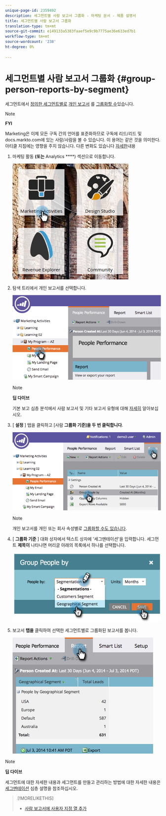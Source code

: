 ```yaml
---
unique-page-id: 2359492
description: 세그먼트별 사람 보고서 그룹화 - 마케팅 문서 - 제품 설명서
title: 세그먼트별 사람 보고서 그룹화
translation-type: tm+mt
source-git-commit: e149133a5383faaef5e9c9b7775ae36e633ed7b1
workflow-type: tm+mt
source-wordcount: '238'
ht-degree: 0%

---
```



# 세그먼트별 사람 보고서 그룹화 {#group-person-reports-by-segment}

세그먼트에서 [정의한 세그먼트별로](http://docs.marketo.com/display/docs/basic+reporting) [개인 보고서](http://docs.marketo.com/display/docs/basic+reporting) 를 [그룹화할 수](create-a-segmentation.md)있습니다.

>[!NOTE]
>
>**FYI**
>
>Marketing은 이제 모든 구독 간의 언어를 표준화하므로 구독에 리드/리드 및 docs.markto.com에 있는 사람/사람을 볼 수 있습니다. 이 용어는 같은 것을 의미한다.아티클 지침에는 영향을 주지 않습니다. 다른 변화도 있습니다 [자세한](http://docs.marketo.com/display/DOCS/Updates+to+Marketo+Terminology)내용

1. 마케팅 활동 **(또는** Analytics ****) 섹션으로 이동합니다.

   ![](assets/image2017-3-28-8-3a43-3a9.png)

1. 탐색 트리에서 개인 보고서를 선택합니다.

   ![](assets/image2017-3-28-9-3a25-3a0.png)

   >[!NOTE]
   >
   >**딥 다이브**
   >
   >
   >기본 보고 심층 분석에서 사람 보고서 및 기타 보고서 유형에 대해 [자세히](http://docs.marketo.com/display/docs/basic+reporting) 알아보십시오.

1. [ **설정** ] 탭을 클릭하고 [사람 **그룹화 기준]을 두 번 클릭합니다**.

   ![](assets/image2017-3-28-9-3a25-3a22.png)

   >[!NOTE]
   >
   >개인 보고서를 개인 또는 회사 속성별로 [그룹화할 수도 있습니다](http://docs.marketo.com/display/DOCS/Group+Person+Reports+by+Attribute).

1. [ **그룹화 기준** ] 대화 상자에서 텍스트 상자에 &#39;세그멘테이션&#39;을 입력합니다. 세그먼트 **제목이** 나타나면 머리글 아래의 목록에서 하나를 선택합니다.

   ![](assets/image2017-3-28-9-3a25-3a55.png)

1. 보고서 **탭을** 클릭하여 선택한 세그먼트별로 그룹화된 보고서를 봅니다.

   ![](assets/image2017-3-28-9-3a26-3a13.png)

>[!NOTE]
>
>**딥 다이브**
>
>세그먼트에 대한 자세한 내용과 세그먼트를 만들고 관리하는 방법에 대한 자세한 내용은 [세그멘테이션](http://docs.marketo.com/display/docs/segmentation+and+snippets) 심층 설명을 참조하십시오.

>[!MORELIKETHIS]
>
>* [사람 보고서에 사용자 지정 열 추가](../../../../product-docs/reporting/basic-reporting/editing-reports/add-custom-columns-to-a-person-report.md)

>



